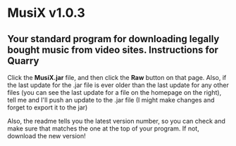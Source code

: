 MusiX v1.0.3
==============

Your standard program for downloading legally bought music from video sites.
Instructions for Quarry
--------------

Click the **MusiX.jar** file, and then click the **Raw** button on that page. Also, if the last update for the .jar file is ever older than the last update for any other files (you can see the last update for a file on the homepage on the right), tell me and I'll push an update to the .jar file (I might make changes and forget to export it to the jar)

Also, the readme tells you the latest version number, so you can check and make sure that matches the one at the top of your program. If not, download the new version!
